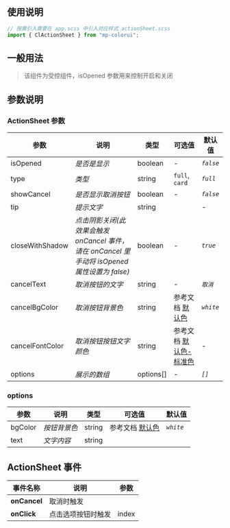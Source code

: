 ## 使用说明

```jsx
// 按需引入需要在 app.scss 中引入对应样式 actionSheet.scss
import { ClActionSheet } from "mp-colorui";
```

## 一般用法

> 该组件为受控组件，isOpened 参数用来控制开启和关闭

<CodeShow componentName='actionSheet' />

## 参数说明

### ActionSheet 参数

| 参数            | 说明                                                                                         | 类型      | 可选值                                                      | 默认值    |
| --------------- | -------------------------------------------------------------------------------------------- | --------- | ----------------------------------------------------------- | --------- |
| isOpened        | _是否是显示_                                                                                 | boolean   | -                                                           | _`false`_ |
| type            | _类型_                                                                                       | string    | `full`, `card`                                              | _`full`_  |
| showCancel      | _是否显示取消按钮_                                                                           | boolean   | -                                                           | _`false`_ |
| tip             | _提示文字_                                                                                   | string    |                                                             | -         |
| closeWithShadow | _点击阴影关闭(此效果会触发 onCancel 事件，请在 onCancel 里手动将 isOpened 属性设置为 false)_ | boolean   | -                                                           | _`true`_  |
| cancelText      | _取消按钮的文字_                                                                             | string    | -                                                           | _`取消`_  |
| cancelBgColor   | _取消按钮背景色_                                                                             | string    | 参考文档 [默认色](/mp-colorui-doc/home/color)               | _`white`_ |
| cancelFontColor | _取消按钮按钮文字颜色_                                                                       | string    | 参考文档 [默认色-标准色](/mp-colorui-doc/home/color#标准色) | -         |
| options         | _展示的数组_                                                                                 | options[] | -                                                           | _`[]`_    |

### options

| 参数    | 说明         | 类型   | 可选值                                        | 默认值    |
| ------- | ------------ | ------ | --------------------------------------------- | --------- |
| bgColor | _按钮背景色_ | string | 参考文档 [默认色](/mp-colorui-doc/home/color) | _`white`_ |
| text    | _文字内容_   | string |                                               |           |

## ActionSheet 事件

| 事件名称     | 说明               | 参数  |
| ------------ | ------------------ | ----- |
| **onCancel** | 取消时触发         |       |
| **onClick**  | 点击选项按钮时触发 | index |

<FloatPhone url="https://yinliangdream.github.io/mp-colorui-h5-demo/#/pages/components/actionSheet/index" />
